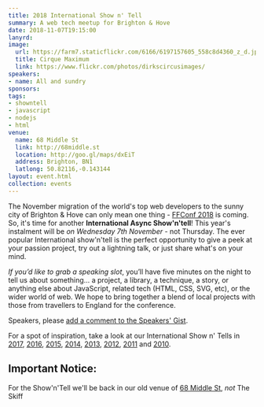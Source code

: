 ```yaml
---
title: 2018 International Show n' Tell
summary: A web tech meetup for Brighton & Hove
date: 2018-11-07T19:15:00
lanyrd: 
image:
  url: https://farm7.staticflickr.com/6166/6197157605_558c8d4360_z_d.jpg
  title: Cirque Maximum
  link: https://www.flickr.com/photos/dirkscircusimages/
speakers:
- name: All and sundry
sponsors:
tags:
- showntell
- javascript
- nodejs
- html
venue:
  name: 68 Middle St
  link: http://68middle.st
  location: http://goo.gl/maps/dxEiT
  address: Brighton, BN1
  latlong: 50.82116,-0.143144
layout: event.html
collection: events
---
```


The November migration of the world's top web developers to the sunny city of Brighton &amp; Hove can only mean one thing - [FFConf 2018][ff] is coming. So, it's time for another **International Async Show'n'tell**! This year's instalment will be _on Wednesday 7th November_ - not Thursday. The ever popular International show'n'tell is the perfect opportunity to give a peek at your passion project, try out a lightning talk, or just share what's on your mind.

_If you’d like to grab a speaking slot_, you’ll have five minutes on the night to tell us about something… a project, a library, a technique, a story, or anything else about JavaScript, related tech (HTML, CSS, SVG, etc), or the wider world of web. We hope to bring together a blend of local projects with those from travellers to England for the conference.

Speakers, please <a data-gist href="https://gist.github.com/larister/ab84a296acf8f6cc51e242ea40dd53ac">add a comment to the Speakers' Gist</a>.

For a spot of inspiration, take a look at our International Show n' Tells in [2017][showntell-2017], [2016][showntell-2016], [2015][showntell-2015], [2014][showntell-2014], [2013][showntell-2013], [2012][showntell-2012], [2011][showntell-2011] and [2010][showntell-2010].

## Important Notice:

For the Show'n'Tell we'll be back in our old venue of [68 Middle St][68middlest], _not_ The Skiff

[ff]: http://2018.ffconf.org/
[68middlest]: http://68middle.st
[async]: http://asyncjs.com
[showntell-2010]: http://asyncjs.com/showntell3/
[showntell-2011]: http://asyncjs.com/international2011/
[showntell-2012]: http://asyncjs.com/showntell-2012/
[showntell-2013]: http://asyncjs.com/showntell-2013/
[showntell-2014]: http://asyncjs.com/showntell-2014/
[showntell-2015]: http://asyncjs.com/showntell-2015/
[showntell-2016]: https://asyncjs.com/international-show-n-tell-2016/
[showntell-2017]: https://asyncjs.com/international-show-n-tell-2017/
